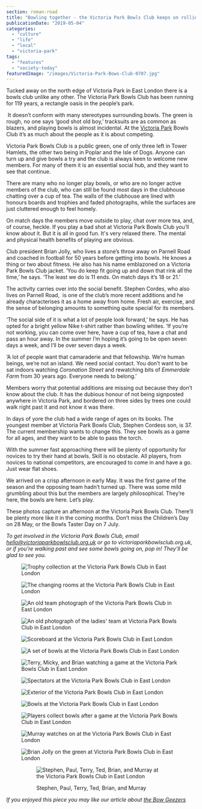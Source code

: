 ```yaml
---
section: roman-road
title: "Bowling together - the Victoria Park Bowls Club keeps on rolling"
publicationDate: "2019-05-04"
categories: 
  - "culture"
  - "life"
  - "local"
  - "victoria-park"
tags: 
  - "features"
  - "society-today"
featuredImage: "/images/Victoria-Park-Bows-Club-0707.jpg"
---
```


Tucked away on the north edge of Victoria Park in East London there is a bowls club unlike any other. The Victoria Park Bowls Club has been running for 119 years, a rectangle oasis in the people’s park.

 It doesn’t conform with many stereotypes surrounding bowls. The green is rough, no one says ‘good shot old boy,’ tracksuits are as common as blazers, and playing bowls is almost incidental. At the [Victoria Park](https://romanroadlondon.com/victoria-park-east-london-bow/) Bowls Club it’s as much about the people as it is about competing.

Victoria Park Bowls Club is a public green, one of only three left in Tower Hamlets, the other two being in Poplar and the Isle of Dogs. Anyone can turn up and give bowls a try and the club is always keen to welcome new members. For many of them it is an essential social hub, and they want to see that continue.

There are many who no longer play bowls, or who are no longer active members of the club, who can still be found most days in the clubhouse chatting over a cup of tea. The walls of the clubhouse are lined with honours boards and trophies and faded photographs, while the surfaces are just cluttered enough to feel homely.

On match days the members move outside to play, chat over more tea, and, of course, heckle. If you play a bad shot at Victoria Park Bowls Club you’ll know about it. But it is all in good fun. It's very relaxed there. The mental and physical health benefits of playing are obvious.

Club president Brian Jolly, who lives a stone’s throw away on Parnell Road and coached in football for 50 years before getting into bowls. He knows a thing or two about fitness. He also has his name emblazoned on a Victoria Park Bowls Club jacket. ‘You do keep fit going up and down that rink all the time,’ he says. ‘The least we do is 11 ends. On match days it’s 18 or 21.’

The activity carries over into the social benefit. Stephen Cordes, who also lives on Parnell Road,  is one of the club’s more recent additions and he already characterises it as a home away from home. Fresh air, exercise, and the sense of belonging amounts to something quite special for its members.

‘The social side of it is what a lot of people look forward,’ he says. He has opted for a bright yellow Nike t-shirt rather than bowling whites. ‘If you’re not working, you can come over here, have a cup of tea, have a chat and pass an hour away. In the summer I’m hoping it’s going to be open seven days a week, and I’ll be over seven days a week.

‘A lot of people want that camaraderie and that fellowship. We’re human beings, we’re not an island. We need social contact. You don’t want to be sat indoors watching _Coronation Street_ and rewatching bits of _Emmerdale Farm_ from 30 years ago. Everyone needs to belong.’

Members worry that potential additions are missing out because they don’t know about the club. It has the dubious honour of not being signposted anywhere in Victoria Park, and bordered on three sides by trees one could walk right past it and not know it was there.

In days of yore the club had a wide range of ages on its books. The youngest member at Victoria Park Bowls Club, Stephen Cordess son, is 37. The current membership wants to change this. They see bowls as a game for all ages, and they want to be able to pass the torch.

With the summer fast approaching there will be plenty of opportunity for novices to try their hand at bowls. Skill is no obstacle. All players, from novices to national competitors, are encouraged to come in and have a go. Just wear flat shoes.

We arrived on a crisp afternoon in early May. It was the first game of the season and the opposing team hadn’t turned up. There was some mild grumbling about this but the members are largely philosophical. They’re here, the bowls are here. Let’s play.

These photos capture an afternoon at the Victoria Park Bowls Club. There’ll be plenty more like it in the coming months. Don’t miss the Children’s Day on 28 May, or the Bowls Taster Day on 7 July.

_To get involved in the Victoria Park Bowls Club, email hello@victoriaparkbowlsclub.org.uk or go to victoriaparkbowlsclub.org.uk, or if you’re walking past and see some bowls going on, pop in! They’ll be glad to see you._

<figure>

![Trophy collection at the Victoria Park Bowls Club in East London](/images/Victoria-Park-Bows-Club-0202-1024x683.jpg)

![The changing rooms at the Victoria Park Bowls Club in East London](/images/Victoria-Park-Bows-Club-2121-1024x683.jpg)

![An old team photograph of the Victoria Park Bowls Club in East London](/images/Victoria-Park-Bows-Club-1919-1024x683.jpg)

![An old photograph of the ladies' team at Victoria Park Bowls Club in East London](/images/Victoria-Park-Bows-Club-2222-1024x683.jpg)

![Scoreboard at the Victoria Park Bowls Club in East London](/images/Victoria-Park-Bows-Club-0606-1024x683.jpg)

![A set of bowls at the Victoria Park Bowls Club in East London](/images/Victoria-Park-Bows-Club-0808-1024x683.jpg)

![Terry, Micky, and Brian watching a game at the Victoria Park Bowls Club in East London](/images/Victoria-Park-Bows-Club-1111-1024x683.jpg)

![Spectators at the Victoria Park Bowls Club in East London](/images/Victoria-Park-Bows-Club-1212-1024x683.jpg)

![Exterior of the Victoria Park Bowls Club in East London](/images/Victoria-Park-Bows-Club-1414-1024x683.jpg)

![Bowls at the Victoria Park Bowls Club in East London](/images/Victoria-Park-Bows-Club-1515-1024x683.jpg)

![Players collect bowls after a game at the Victoria Park Bowls Club in East London](/images/Victoria-Park-Bows-Club-1616-1024x683.jpg)

![Murray watches on at the Victoria Park Bowls Club in East London](/images/Victoria-Park-Bows-Club-1818-1024x683.jpg)

![Brian Jolly on the green at Victoria Park Bowls Club in East London](/images/Victoria-Park-Bows-Club-2525-1024x683.jpg)

<figure>

![Stephen, Paul, Terry, Ted, Brian, and Murray at the Victoria Park Bowls Club in East London](/images/Victoria-Park-Bows-Club-2626-1024x683.jpg)

<figcaption>

Stephen, Paul, Terry, Ted, Brian, and Murray

</figcaption>

</figure>

</figure>

_If you enjoyed this piece you may like our article about [the Bow Geezers](https://romanroadlondon.com/bow-geezers-wheres-my-boozer-gone-calendar/)_
